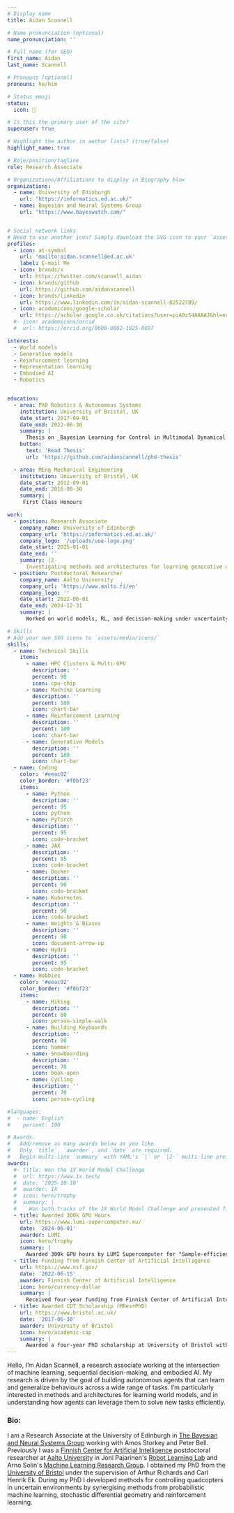 ```yaml
---
# Display name
title: Aidan Scannell

# Name pronunciation (optional)
name_pronunciation: ''

# Full name (for SEO)
first_name: Aidan
last_name: Scannell

# Pronouns (optional)
pronouns: he/him

# Status emoji
status:
  icon: 🚀

# Is this the primary user of the site?
superuser: true

# Highlight the author in author lists? (true/false)
highlight_name: true

# Role/position/tagline
role: Research Associate

# Organizations/Affiliations to display in Biography blox
organizations:
  - name: University of Edinburgh
    url: "https://informatics.ed.ac.uk/"
  - name: Bayesian and Neural Systems Group
    url: "https://www.bayeswatch.com/"


# Social network links
# Need to use another icon? Simply download the SVG icon to your `assets/media/icons/` folder.
profiles:
  - icon: at-symbol
    url: 'mailto:aidan.scannell@ed.ac.uk'
    label: E-mail Me
  - icon: brands/x
    url: https://twitter.com/scannell_aidan
  - icon: brands/github
    url: https://github.com/aidanscannell
  - icon: brands/linkedin
    url: https://www.linkedin.com/in/aidan-scannell-82522789/
  - icon: academicons/google-scholar
    url: https://scholar.google.co.uk/citations?user=piA0zS4AAAAJ&hl=en&oi=ao
  #- icon: academicons/orcid
  #  url: https://orcid.org/0000-0002-1825-0097

interests:
  - World models
  - Generative models
  - Reinforcement learning
  - Representation learning
  - Embodied AI
  - Robotics


education:
  - area: PhD Robotics & Autonomous Systems
    institution: University of Bristol, UK
    date_start: 2017-09-01
    date_end: 2022-06-30
    summary: |
      Thesis on _Bayesian Learning for Control in Multimodal Dynamical Systems_. Supervised by Prof. Arthur Richards & Prof. Carl Henrik Ek.
    button:
      text: 'Read Thesis'
      url: 'https://github.com/aidanscannell/phd-thesis'

  - area: MEng Mechanical Engineering
    institution: University of Bristol, UK
    date_start: 2012-09-01
    date_end: 2016-06-30
    summary: |
     First Class Honours

work:
  - position: Research Associate
    company_name: University of Edinburgh
    company_url: 'https://informatics.ed.ac.uk/'
    company_logo: '/uploads/uoe-logo.png'
    date_start: 2025-01-01
    date_end: ''
    summary: |2-
      Investigating methods and architectures for learning generative world models for sequential decision-making.
  - position: Postdoctoral Researcher
    company_name: Aalto University
    company_url: 'https://www.aalto.fi/en'
    company_logo: ''
    date_start: 2022-06-01
    date_end: 2024-12-31
    summary: |
      Worked on world models, RL, and decision-making under uncertainty. Two first author publications at ICLR.

# Skills
# Add your own SVG icons to `assets/media/icons/`
skills:
  - name: Technical Skills
    items:
      - name: HPC Clusters & Multi-GPU
        description: ''
        percent: 90
        icon: cpu-chip
      - name: Machine Learning
        description: ''
        percent: 100
        icon: chart-bar
      - name: Reinforcement Learning
        description: ''
        percent: 100
        icon: chart-bar
      - name: Generative Models
        description: ''
        percent: 100
        icon: chart-bar
  - name: Coding
    color: '#eeac02'
    color_border: '#f0bf23'
    items:
      - name: Python
        description: ''
        percent: 95
        icon: python
      - name: PyTorch
        description: ''
        percent: 95
        icon: code-bracket
      - name: JAX
        description: ''
        percent: 95
        icon: code-bracket
      - name: Docker
        description: ''
        percent: 90
        icon: code-bracket
      - name: Kubernetes
        description: ''
        percent: 90
        icon: code-bracket
      - name: Weights & Biases
        description: ''
        percent: 90
        icon: document-arrow-up
      - name: Hydra
        description: ''
        percent: 95
        icon: code-bracket
  - name: Hobbies
    color: '#eeac02'
    color_border: '#f0bf23'
    items:
      - name: Hiking
        description: ''
        percent: 80
        icon: person-simple-walk
      - name: Building Keyboards
        description: ''
        percent: 90
        icon: hammer
      - name: Snowboarding
        description: ''
        percent: 70
        icon: book-open
      - name: Cycling
        description: ''
        percent: 70
        icon: person-cycling

#languages:
#  - name: English
#    percent: 100

# Awards.
#   Add/remove as many awards below as you like.
#   Only `title`, `awarder`, and `date` are required.
#   Begin multi-line `summary` with YAML's `|` or `|2-` multi-line prefix and indent 2 spaces below.
awards:
  #- title: Won the 1X World Model Challenge
  #  url: https://www.1x.tech/
  #  date: '2025-10-10'
  #  awarder: 1X
  #  icon: hero/trophy
  #  summary: |
  #    Won both tracks of the 1X World Model Challenge and presented findings at the ICCV 2025 workshop [Learning to See: Advancing Spatial Understanding for Embodied Intelligence.](https://opendrivelab.com/iccv2025/workshop/)
  - title: Awarded 300k GPU Hours
    url: https://www.lumi-supercomputer.eu/
    date: '2024-06-01'
    awarder: LUMI
    icon: hero/trophy
    summary: |
      Awarded 300k GPU hours by LUMI Supercomputer for "Sample-efficient Large-scale Reinforcement Learning"
  - title: Funding from Finnish Center of Artificial Intelligence
    url: https://www.nsf.gov/
    date: '2022-06-15'
    awarder: Finnish Center of Artificial Intelligence
    icon: hero/currency-dollar
    summary: |
      Received four-year funding from Finnish Center of Artificial Intelligence to work on ’Model-based Reinforcement Learning under Uncertainty’
  - title: Awarded CDT Scholarship (MRes+PhD)
    url: https://www.bristol.ac.uk/
    date: '2017-06-30'
    awarder: University of Bristol
    icon: hero/academic-cap
    summary: |
      Awarded a four-year PhD scholarship at University of Bristol with the FARSCOPE Center for Doctoral Training.
---
```

Hello, I’m Aidan Scannell, a research associate working at the intersection of machine learning, sequential decision-making, and embodied AI.
My research is driven by the goal of building autonomous agents that can learn and generalize behaviours across a wide range of tasks.
I’m particularly interested in methods and architectures for learning world models, and in understanding how agents can leverage them to solve new tasks efficiently.
<!-- Recent advances in generative AI have opened up exciting new directions for world modelling and decision-making, and I’m eager to explore how these developments can push the boundaries of what autonomous agents are capable of. -->
<!-- Hello, my name is Aidan Scannell and I am a postdoctoral researcher with interests at the intersection of machine learning, sequential decision-making, and robotics.  -->
<!-- My research focuses on developing autonomous agents capable of learning behaviors to solve a wide range of tasks.  -->
<!-- I am particularly interested methods and architectures for learning world models, and how agents can best leverage them to solve new challenges quickly and effectively. -->
<!-- I am particularly interested in using natural language instructions to guide these agents and advancing robotics foundation models, especially foundation world models, to enable agents to solve new challenges quickly and effectively. -->


### Bio:
I am a Research Associate at the University of Edinburgh in [The Bayesian and Neural Systems Group](https://www.bayeswatch.com/) working with Amos Storkey and Peter Bell.
Previously I was a [Finnish Center for Artificial Intelligence](https://fcai.fi/) postdoctoral researcher 
at [Aalto University](https://www.aalto.fi/en) 
in Joni Pajarinen's [Robot Learning Lab](https://rl.aalto.fi/)
and Arno Solin's [Machine Learning Research Group](https://users.aalto.fi/~asolin/group/).
I obtained my PhD from the [University of Bristol](https://www.bristol.ac.uk/) under the supervision of Arthur Richards and Carl Henrik Ek.
During my PhD I developed methods for controlling quadcopters in uncertain environments by synergising methods from 
probabilistic machine learning, stochastic differential geometry and reinforcement learning.
